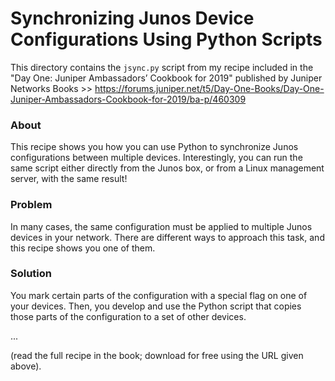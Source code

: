 # Synchronizing Junos Device Configurations Using Python Scripts
This directory contains the `jsync.py` script from my recipe included in the "Day One: Juniper Ambassadors’ Cookbook for 2019" published by Juniper Networks Books >> https://forums.juniper.net/t5/Day-One-Books/Day-One-Juniper-Ambassadors-Cookbook-for-2019/ba-p/460309

### About
This recipe shows you how you can use Python to synchronize Junos configurations between multiple devices. Interestingly, you can run the same script either directly from the Junos box, or from a Linux management server, with the same result!

### Problem
In many cases, the same configuration must be applied to multiple Junos devices in your network. There are different ways to approach this task, and this recipe shows you one of them.

### Solution
You mark certain parts of the configuration with a special flag on one of your devices. Then, you develop and use the Python script that copies those parts of the configuration to a set of other devices.

...

(read the full recipe in the book; download for free using the URL given above).
